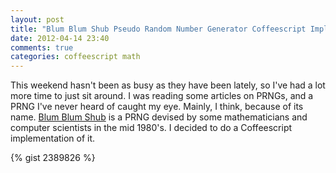 ```yaml
---
layout: post
title: "Blum Blum Shub Pseudo Random Number Generator Coffeescript Implementation"
date: 2012-04-14 23:40
comments: true
categories: coffeescript math 
---
```


This weekend hasn't been as busy as they have been lately, so I've had a lot more time to just sit around. I was reading some articles on PRNGs, and a PRNG I've never heard of caught my eye. Mainly, I think, because of its name. [Blum Blum Shub](http://en.wikipedia.org/wiki/Blum_Blum_Shub) is a PRNG devised by some mathematicians and computer scientists in the mid 1980's. I decided to do a Coffeescript implementation of it.

{% gist 2389826 %} 
